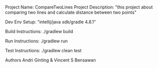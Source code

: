 Project Name: CompareTwoLines
Project Description: 
"this project about comparing two lines and calculate distance between two points"

Dev Env Setup: 
"intellij/java sdk/gradle 4.8.1"

Build Instructions: 
./gradlew build

Run Instructions: 
./gradlew run

Test Instructions:
./gradlew clean test

Authors
Andri Ginting & Vincent S Bensawan
